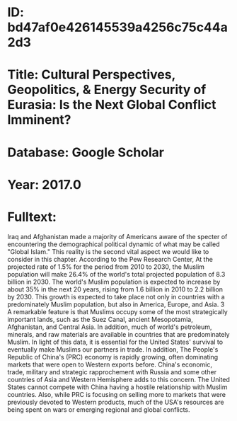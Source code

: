 # ID: bd47af0e426145539a4256c75c44a2d3
# Title: Cultural Perspectives, Geopolitics, & Energy Security of Eurasia: Is the Next Global Conflict Imminent?
# Database: Google Scholar
# Year: 2017.0
# Fulltext:
Iraq and Afghanistan made a majority of Americans aware of the specter of encountering the demographical political dynamic of what may be called "Global Islam."
This reality is the second vital aspect we would like to consider in this chapter.
According to the Pew Research Center, At the projected rate of 1.5% for the period from 2010 to 2030, the Muslim population will make 26.4% of the world's total projected population of 8.3 billion in 2030.
The world's Muslim population is expected to increase by about 35% in the next 20 years, rising from 1.6 billion in 2010 to 2.2 billion by 2030.
This growth is expected to take place not only in countries with a predominately Muslim population, but also in America, Europe, and Asia.
3 A remarkable feature is that Muslims occupy some of the most strategically important lands, such as the Suez Canal, ancient Mesopotamia, Afghanistan, and Central Asia.
In addition, much of world's petroleum, minerals, and raw materials are available in countries that are predominately Muslim.
In light of this data, it is essential for the United States' survival to eventually make Muslims our partners in trade.
In addition, The People's Republic of China's (PRC) economy is rapidly growing, often dominating markets that were open to Western exports before.
China's economic, trade, military and strategic rapprochement with Russia and some other countries of Asia and Western Hemisphere adds to this concern.
The United States cannot compete with China having a hostile relationship with Muslim countries.
Also, while PRC is focusing on selling more to markets that were previously devoted to Western products, much of the USA's resources are being spent on wars or emerging regional and global conflicts.